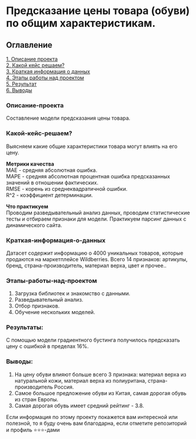 # Предсказание цены товара (обуви) по общим характеристикам.

## Оглавление  
[1. Описание проекта](.README.md###Описание-проекта)  
[2. Какой кейс решаем?](https://github.com/Anna-Zaitseva/The-boots-price-prediction-in-spring./blob/master/README.md#%D0%BA%D0%B0%D0%BA%D0%BE%D0%B9-%D0%BA%D0%B5%D0%B9%D1%81-%D1%80%D0%B5%D1%88%D0%B0%D0%B5%D0%BC)  
[3. Краткая информация о данных](.README.md###Краткая-информация-о-данных)   
[4. Этапы работы над проектом](.README.md###Этапы-работы-над-проектом)  
[5. Результат](.README.md###Результат)  
[6. Выводы](.README.md###Выводы) 

### Описание-проекта    
Составление модели предсказания цены товара.

### Какой-кейс-решаем?    
Выясняем какие общие характеристики товара могут влиять на его цену.

**Метрики качества**     
MAE - средняя абсолютная ошибка.    
MAPE - средняя абсолютная процентная ошибка предсказанных значений в отношении фактических.   
RMSE - корень из среднеквадратичной ошибки.  
R^2 - коэффициент детерминации.

**Что практикуем**     
Проводим разведывательный анализ данных, проводим статистические тесты и отбираем признаки для модели.
Практикуем парсинг данных с динамического сайта.


### Краткая-информация-о-данных
Датасет содержит информацию о 4000 уникальных товаров, которые продаются на маркетплейсе Wildberries.
Всего 14 признаков: артикулы, бренд, страна-производитель, материал верха, цвет и прочее..
  

### Этапы-работы-над-проектом  
 1. Загрузка библиотек и знакомство с данными.
 2. Разведывательный анализ.
 3. Отбор признаков.
 4. Обучение нескольких моделей.


### Результаты:  
 С помощью модели градиентного бустинга получилось предсказать цену с ошибкой в пределах 16%.



### Выводы:  

1. На цену обуви влияют больше всего 3 признака: материал верха из натуральной кожи, материал верха из 
   полиуритана, страна-производитель Россия.
2. Самое большое предложение обуви из Китая, самая дорогая обувь из стран Европы. 
3. Самая дорогая обувь имеет средний рейтинг - 3.8.


Если информация по этому проекту покажется вам интересной или полезной, то я буду очень вам благодарна, если отметите репозиторий и профиль ⭐️⭐️⭐️-дами
